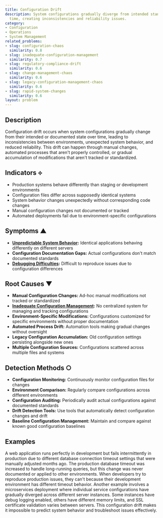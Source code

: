 ```yaml
---
title: Configuration Drift
description: System configurations gradually diverge from intended standards over
  time, creating inconsistencies and reliability issues.
category:
- Configuration
- Operations
- System Management
related_problems:
- slug: configuration-chaos
  similarity: 0.8
- slug: inadequate-configuration-management
  similarity: 0.7
- slug: regulatory-compliance-drift
  similarity: 0.6
- slug: change-management-chaos
  similarity: 0.6
- slug: legacy-configuration-management-chaos
  similarity: 0.6
- slug: rapid-system-changes
  similarity: 0.6
layout: problem
---
```


## Description

Configuration drift occurs when system configurations gradually change from their intended or documented state over time, leading to inconsistencies between environments, unexpected system behavior, and reduced reliability. This drift can happen through manual changes, automated processes that aren't properly controlled, or gradual accumulation of modifications that aren't tracked or standardized.

## Indicators ⟡

- Production systems behave differently than staging or development environments
- Configuration files differ across supposedly identical systems
- System behavior changes unexpectedly without corresponding code changes
- Manual configuration changes not documented or tracked
- Automated deployments fail due to environment-specific configurations

## Symptoms ▲



- **[Unpredictable System Behavior](unpredictable-system-behavior.md):** Identical applications behaving differently on different servers
- **Configuration Documentation Gaps:** Actual configurations don't match documented standards
- **[Debugging Difficulties](debugging-difficulties.md):** Difficult to reproduce issues due to configuration differences

## Root Causes ▼

- **Manual Configuration Changes:** Ad-hoc manual modifications not tracked or standardized
- **[Inadequate Configuration Management](inadequate-configuration-management.md):** No centralized system for managing and tracking configurations
- **Environment-Specific Modifications:** Configurations customized for specific environments without proper documentation
- **Automated Process Drift:** Automation tools making gradual changes without oversight
- **Legacy Configuration Accumulation:** Old configuration settings persisting alongside new ones
- **Multiple Configuration Sources:** Configurations scattered across multiple files and systems

## Detection Methods ○

- **Configuration Monitoring:** Continuously monitor configuration files for changes
- **Environment Comparison:** Regularly compare configurations across different environments
- **Configuration Auditing:** Periodically audit actual configurations against documented standards
- **Drift Detection Tools:** Use tools that automatically detect configuration changes and drift
- **Baseline Configuration Management:** Maintain and compare against known good configuration baselines

## Examples

A web application runs perfectly in development but fails intermittently in production due to different database connection timeout settings that were manually adjusted months ago. The production database timeout was increased to handle long-running queries, but this change was never documented or applied to other environments. When developers try to reproduce production issues, they can't because their development environment has different timeout behavior. Another example involves a microservices deployment where individual service configurations have gradually diverged across different server instances. Some instances have debug logging enabled, others have different memory limits, and SSL certificate validation varies between servers. This configuration drift makes it impossible to predict system behavior and troubleshoot issues effectively.